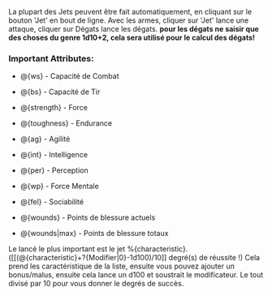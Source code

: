 La plupart des Jets peuvent être fait automatiquement, en cliquant sur le bouton 'Jet' en bout de ligne.
Avec les armes, cliquer sur 'Jet' lance une attaque, cliquer sur Dégats lance les dégats. **pour les dégats ne saisir que des choses du genre 1d10+2, cela sera utilisé pour le calcul des dégats!**

### Important Attributes:
* @{ws} - Capacité de Combat
* @{bs} - Capacité de Tir
* @{strength} - Force
* @{toughness} - Endurance
* @{ag} - Agilité
* @{int} - Intelligence
* @{per} - Perception
* @{wp} - Force Mentale
* @{fel} - Sociabilité

* @{wounds} - Points de blessure actuels
* @{wounds|max} - Points de blessure totaux

Le lancé le plus important est le jet %{characteristic}. ([[(@{characteristic}+?{Modifier|0}-1d100)/10]] degré(s) de réussite !)
Cela prend les caractéristique de la liste, ensuite vous pouvez ajouter un bonus/malus, ensuite cela lance un d100 et soustrait le modificateur. Le tout divisé par 10 pour vous donner le degrés de succès.


